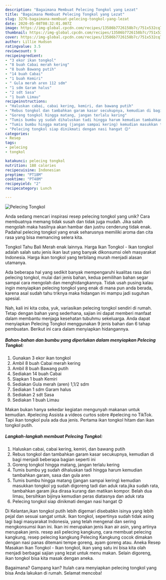 ```yaml
---
description: "Bagaimana Membuat Pelecing Tongkol yang Lezat"
title: "Bagaimana Membuat Pelecing Tongkol yang Lezat"
slug: 3276-bagaimana-membuat-pelecing-tongkol-yang-lezat
date: 2020-05-08T08:32:01.007Z
image: https://img-global.cpcdn.com/recipes/13586b7726158b7c/751x532cq70/pelecing-tongkol-foto-resep-utama.jpg
thumbnail: https://img-global.cpcdn.com/recipes/13586b7726158b7c/751x532cq70/pelecing-tongkol-foto-resep-utama.jpg
cover: https://img-global.cpcdn.com/recipes/13586b7726158b7c/751x532cq70/pelecing-tongkol-foto-resep-utama.jpg
author: Lillie Hudson
ratingvalue: 3.5
reviewcount: 9
recipeingredient:
- "3 ekor ikan tongkol"
- "8 buah Cabai merah kering"
- "8 buah Bawang putih"
- "14 buah Cabai"
- "1 buah Kemiri"
- " Gula merah aren 112 sdm"
- "1 sdm Garam halus"
- "2 sdt Sasa"
- "1 buah Limau"
recipeinstructions:
- "Haluskan cabai, cabai kering, kemiri, dan bawang putih"
- "Rebus tongkol dan tambahkan garam kasar secukupnya, kemudian di bagi menjadi beberapa bagian seperti ini"
- "Goreng tongkol hingga matang, jangan terlalu kering"
- "Tumis bumbu yg sudah dihaluskan tadi hingga harum kemudian tambahkan garam, sasa dan gula aren"
- "Tumis bumbu hingga matang (jangan sampai kering) kemudian masukkan tongkol yg sudah digoreng tadi dan aduk rata.jika sudah rata, tambahkan garam jika dirasa kurang dan matikan kompor. Belah dua limau, bersihkan bijinya kemudian peras diatasnya dan aduk rata"
- "Pelecing tongkol siap dinikmati dengan nasi hangat 😊"
categories:
- Resep
tags:
- pelecing
- tongkol

katakunci: pelecing tongkol 
nutrition: 188 calories
recipecuisine: Indonesian
preptime: "PT18M"
cooktime: "PT48M"
recipeyield: "2"
recipecategory: Lunch

---
```



![Pelecing Tongkol](https://img-global.cpcdn.com/recipes/13586b7726158b7c/751x532cq70/pelecing-tongkol-foto-resep-utama.jpg)

Anda sedang mencari inspirasi resep pelecing tongkol yang unik? Cara membuatnya memang tidak susah dan tidak juga mudah. Jika salah mengolah maka hasilnya akan hambar dan justru cenderung tidak enak. Padahal pelecing tongkol yang enak seharusnya memiliki aroma dan cita rasa yang bisa memancing selera kita.

Tongkol Tahu Bali Merah enak lainnya. Harga Ikan Tongkol - Ikan tongkol adalah salah satu jenis ikan laut yang banyak dikonsumsi oleh masyarakat Indonesia. Harga ikan tongkol yang terbilang murah menjadi alasan utamanya.

Ada beberapa hal yang sedikit banyak mempengaruhi kualitas rasa dari pelecing tongkol, mulai dari jenis bahan, kedua pemilihan bahan segar sampai cara mengolah dan menghidangkannya. Tidak usah pusing kalau ingin menyiapkan pelecing tongkol yang enak di mana pun anda berada, karena asal sudah tahu triknya maka hidangan ini mampu jadi suguhan spesial.


Nah, kali ini kita coba, yuk, variasikan pelecing tongkol sendiri di rumah. Tetap dengan bahan yang sederhana, sajian ini dapat memberi manfaat dalam membantu menjaga kesehatan tubuhmu sekeluarga. Anda dapat menyiapkan Pelecing Tongkol menggunakan 9 jenis bahan dan 6 tahap pembuatan. Berikut ini cara dalam menyiapkan hidangannya.

<!--inarticleads1-->

##### Bahan-bahan dan bumbu yang diperlukan dalam menyiapkan Pelecing Tongkol:

1. Gunakan 3 ekor ikan tongkol
1. Ambil 8 buah Cabai merah kering
1. Ambil 8 buah Bawang putih
1. Sediakan 14 buah Cabai
1. Siapkan 1 buah Kemiri
1. Sediakan  Gula merah (aren) 1,1/2 sdm
1. Sediakan 1 sdm Garam halus
1. Sediakan 2 sdt Sasa
1. Sediakan 1 buah Limau


Makan bukan hanya sekedar kegiatan mengunyah makanan untuk kemudian. #pelecing Assista a vídeos curtos sobre #pelecing no TikTok. Tapi ikan tongkol pula ada dua jenis. Pertama ikan tongkol hitam dan ikan tongkol putih. 

<!--inarticleads2-->

##### Langkah-langkah membuat Pelecing Tongkol:

1. Haluskan cabai, cabai kering, kemiri, dan bawang putih
1. Rebus tongkol dan tambahkan garam kasar secukupnya, kemudian di bagi menjadi beberapa bagian seperti ini
1. Goreng tongkol hingga matang, jangan terlalu kering
1. Tumis bumbu yg sudah dihaluskan tadi hingga harum kemudian tambahkan garam, sasa dan gula aren
1. Tumis bumbu hingga matang (jangan sampai kering) kemudian masukkan tongkol yg sudah digoreng tadi dan aduk rata.jika sudah rata, tambahkan garam jika dirasa kurang dan matikan kompor. Belah dua limau, bersihkan bijinya kemudian peras diatasnya dan aduk rata
1. Pelecing tongkol siap dinikmati dengan nasi hangat 😊


Di Kelantan,ikan tongkol putih lebih digemari disebabkn isinya yang lebih pejal dan sesuai sangat untuk. Ikan tongkol, sepertinya sudah tidak asing lagi bagi masyarakat Indonesia, yang telah mengenal dan sering mengkonsumsi ikan ini. Ikan ini merupakan jenis ikan air asin, yang artinya merupakan jenis. resep asli pelecing kangkung, cara membuat pelecing kangkung, resep pelecing kangkung Pelecing Kangkung cocok dimakan dengan nasi panas ditemani tempe goreng, ayam goreng atau. Aneka Resep Masakan Ikan Tongkol - Ikan tongkol, ikan yang satu ini bisa kita olah menjadi berbagai sajian yang lezat untuk menu makan. Selain digoreng, ikan tongkol bisa kita masak dengan aneka. 

Bagaimana? Gampang kan? Itulah cara menyiapkan pelecing tongkol yang bisa Anda lakukan di rumah. Selamat mencoba!
